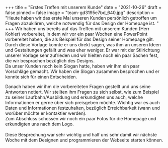 +++
title = "Erstes Treffen mit unserem Kunde"
date = "2021-10-26"
draft = false
pinned = false
image = "team-gd3195e7bd_640.jpg"
description = "Heute haben wir das erste Mal unseren Kunden persönlich getroffen um Fragen abzuklären, welche notwendig für das Design der Homepage ist. "
+++
Wir haben uns bereits auf das Treffen mit unserem Kunden (Herr Kohler) vorbereitet, in dem wir vor ein paar Wochen eine PowerPoint vorbereitet haben, die als Beispiel für das Design seiner Homepage gilt. Durch diese Vorlage konnte er uns direkt sagen, was ihm an unseren Ideen und Gestaltungen gefällt und was eher weniger. Er war mit der Stilrichtung unserer Vorlage sehr zufrieden und wir hielten noch ein paar Sachen fest, die wir besprachen bezüglich des Designs. \
Da unser Kunden noch kein Slogan hatte, haben wir ihm ein paar Vorschläge gemacht. Wir haben die Slogan zusammen besprochen und er konnte sich für einen Entscheiden. 

Danach haben wir ihm die vorbereiteten Fragen gestellt und uns seine Antworten notiert. Wir stellten ihm Fragen zu sich selbst, wie zum Beispiel zu seiner Laufbahn/Ausbildung und erkundigten uns auch, welche Informationen er gerne über sich preisgeben möchte. Wichtig war es auch Daten und Informationen festzuhalten, bezüglich Erreichbarkeit (wann und worüber möchte er kontaktier werden).\
Zum Abschluss schossen wir noch ein paar Fotos für die Homepage und erkundigten uns nach dem Logo.\
\
Diese Besprechung war sehr wichtig und half uns sehr damit wir nächste Woche mit dem Designen und programmieren der Webseite starten können.